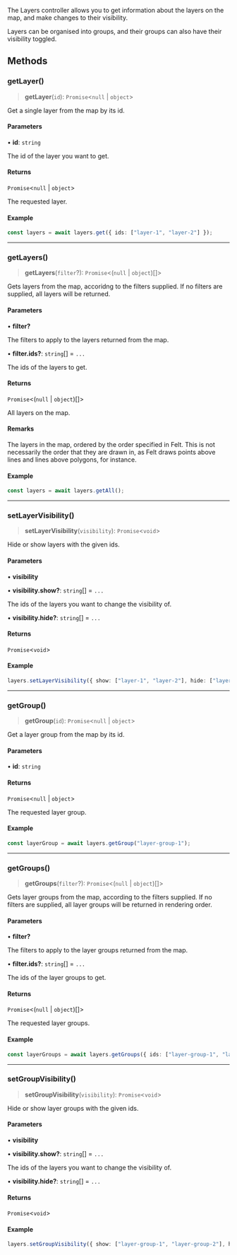 The Layers controller allows you to get information about the layers on the
map, and make changes to their visibility.

Layers can be organised into groups, and their groups can also have their
visibility toggled.

## Methods

### getLayer()

> **getLayer**(`id`): `Promise`\<`null` \| `object`\>

Get a single layer from the map by its id.

#### Parameters

• **id**: `string`

The id of the layer you want to get.

#### Returns

`Promise`\<`null` \| `object`\>

The requested layer.

#### Example

```typescript
const layers = await layers.get({ ids: ["layer-1", "layer-2"] });
```

***

### getLayers()

> **getLayers**(`filter`?): `Promise`\<(`null` \| `object`)[]\>

Gets layers from the map, accoridng to the filters supplied. If no
filters are supplied, all layers will be returned.

#### Parameters

• **filter?**

The filters to apply to the layers returned from the map.

• **filter.ids?**: `string`[] = `...`

The ids of the layers to get.

#### Returns

`Promise`\<(`null` \| `object`)[]\>

All layers on the map.

#### Remarks

The layers in the map, ordered by the order specified in Felt. This is not
necessarily the order that they are drawn in, as Felt draws points above
lines and lines above polygons, for instance.

#### Example

```typescript
const layers = await layers.getAll();
```

***

### setLayerVisibility()

> **setLayerVisibility**(`visibility`): `Promise`\<`void`\>

Hide or show layers with the given ids.

#### Parameters

• **visibility**

• **visibility.show?**: `string`[] = `...`

The ids of the layers you want to change the visibility of.

• **visibility.hide?**: `string`[] = `...`

#### Returns

`Promise`\<`void`\>

#### Example

```typescript
layers.setLayerVisibility({ show: ["layer-1", "layer-2"], hide: ["layer-3"] });
```

***

### getGroup()

> **getGroup**(`id`): `Promise`\<`null` \| `object`\>

Get a layer group from the map by its id.

#### Parameters

• **id**: `string`

#### Returns

`Promise`\<`null` \| `object`\>

The requested layer group.

#### Example

```typescript
const layerGroup = await layers.getGroup("layer-group-1");
```

***

### getGroups()

> **getGroups**(`filter`?): `Promise`\<(`null` \| `object`)[]\>

Gets layer groups from the map, according to the filters supplied. If no
filters are supplied, all layer groups will be returned in rendering order.

#### Parameters

• **filter?**

The filters to apply to the layer groups returned from the map.

• **filter.ids?**: `string`[] = `...`

The ids of the layer groups to get.

#### Returns

`Promise`\<(`null` \| `object`)[]\>

The requested layer groups.

#### Example

```typescript
const layerGroups = await layers.getGroups({ ids: ["layer-group-1", "layer-group-2"] });
```

***

### setGroupVisibility()

> **setGroupVisibility**(`visibility`): `Promise`\<`void`\>

Hide or show layer groups with the given ids.

#### Parameters

• **visibility**

• **visibility.show?**: `string`[] = `...`

The ids of the layers you want to change the visibility of.

• **visibility.hide?**: `string`[] = `...`

#### Returns

`Promise`\<`void`\>

#### Example

```typescript
layers.setGroupVisibility({ show: ["layer-group-1", "layer-group-2"], hide: ["layer-group-3"] });
```
